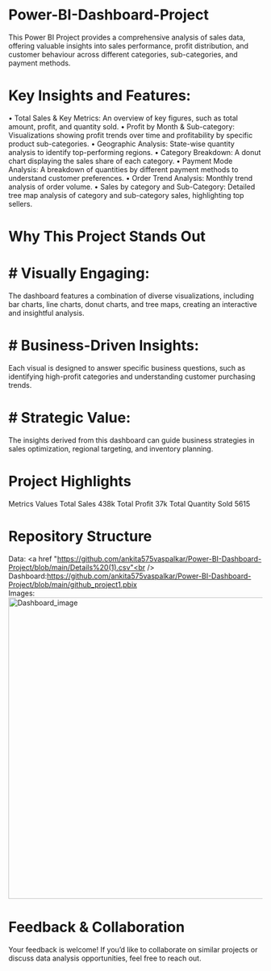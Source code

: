 # Power-BI-Dashboard-Project
This Power BI Project provides a comprehensive analysis of sales data, offering valuable insights into sales performance, profit distribution, and customer behaviour across different categories, sub-categories, and payment methods.

# Key Insights and Features:
•	Total Sales & Key Metrics: An overview of key figures, such as total amount, profit, and quantity sold.
•	Profit by Month & Sub-category: Visualizations showing profit trends over time and profitability by specific product sub-categories.
•	Geographic Analysis: State-wise quantity analysis to identify top-performing regions.
•	Category Breakdown: A donut chart displaying the sales share of each category.
•	Payment Mode Analysis: A breakdown of quantities by different payment methods to understand customer preferences.
•	Order Trend Analysis: Monthly trend analysis of order volume.
•	Sales by category and Sub-Category: Detailed tree map analysis of category and sub-category sales, highlighting top sellers.

# Why This Project Stands Out
# #	Visually Engaging:
The dashboard features a combination of diverse visualizations, including bar charts, line charts, donut charts, and tree maps, creating an interactive and insightful analysis.
# #	Business-Driven Insights:
Each visual is designed to answer specific business questions, such as identifying high-profit categories and understanding customer purchasing trends.
# #	Strategic Value:
The insights derived from this dashboard can guide business strategies in sales optimization, regional targeting, and inventory planning.

# Project Highlights
Metrics                    Values
Total Sales               438k
Total Profit               37k
Total Quantity Sold 5615


# Repository Structure
Data: <a href "https://github.com/ankita575vaspalkar/Power-BI-Dashboard-Project/blob/main/Details%20(1).csv"<br />
Dashboard:https://github.com/ankita575vaspalkar/Power-BI-Dashboard-Project/blob/main/github_project1.pbix <br />
Images: <img width="597" alt="Dashboard_image" src="https://github.com/user-attachments/assets/2c9eea08-6cb3-4466-8346-968d83c8cc04" />


# Feedback & Collaboration
Your feedback is welcome! If you’d like to collaborate on similar projects or discuss data analysis opportunities, feel free to reach out.


